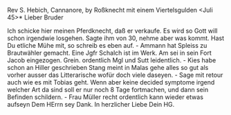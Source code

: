 Rev S. Hebich, Cannanore, by Roßknecht mit einem Viertelsgulden 
 <Juli 45>*
Lieber Bruder

Ich schicke hier meinen Pferdknecht, daß er verkaufe. Es wird so Gott will schon irgendwie losgehen. Sagte ihm von 30, nehme aber was kommt. Hast Du etliche Mühe mit, so schreib es eben auf. - Ammann hat Spleiss zu Brautwähler gemacht. Eine Jgfr Schalch ist im Werk. Am sei in sein Fort Jacob eingezogen. Grein. ordentlich Mgl und Sutt leidentlich. - Kies habe schon an Hiller geschrieben Stang meint in Malas gehe alles so gut als vorher ausser das Litterarische wofür doch viele daseyen. - Sage mit retour auch wie es mit Tobias geht. Wenn aber keine decided symptome irgend welcher Art da sind soll er nur noch 8 Tage fortmachen, und dann sein Befinden schildern. - Frau Müller recht ordentlich kann wieder etwas aufseyn Dem HErrn sey Dank.
 In herzlicher Liebe
 Dein HG.


